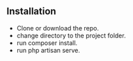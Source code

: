 ## Installation 

- Clone or download the repo. 
- change directory to the project folder.
- run composer install.
- run php artisan serve.

